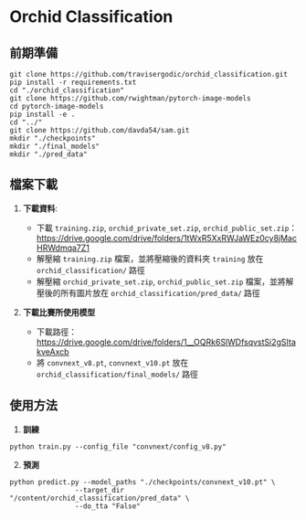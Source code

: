 # Orchid Classification

## 前期準備
```
git clone https://github.com/travisergodic/orchid_classification.git
pip install -r requirements.txt
cd "./orchid_classification"
git clone https://github.com/rwightman/pytorch-image-models
cd pytorch-image-models 
pip install -e .
cd "../"
git clone https://github.com/davda54/sam.git
mkdir "./checkpoints"
mkdir "./final_models"
mkdir "./pred_data"
```

## 檔案下載
1. **下載資料**: 
   + 下載 `training.zip`, `orchid_private_set.zip`, `orchid_public_set.zip`：https://drive.google.com/drive/folders/1tWxR5XxRWJaWEz0cy8jMacHRWdmqa7Z1
   + 解壓縮 `training.zip` 檔案，並將壓縮後的資料夾 `training` 放在 `orchid_classification/` 路徑
   + 解壓縮 `orchid_private_set.zip`, `orchid_public_set.zip` 檔案，並將解壓後的所有圖片放在 `orchid_classification/pred_data/` 路徑    

2. **下載比賽所使用模型**
   + 下載路徑：https://drive.google.com/drive/folders/1__OQRk6SlWDfsqvstSi2gSItakveAxcb
   + 將 `convnext_v8.pt`, `convnext_v10.pt` 放在 `orchid_classification/final_models/` 路徑

## 使用方法
   1. **訓練**
   ```
   python train.py --config_file "convnext/config_v8.py"
   ```

   2. **預測**
   ```
   python predict.py --model_paths "./checkpoints/convnext_v10.pt" \
                   --target_dir "/content/orchid_classification/pred_data" \
                   --do_tta "False"
   ```
